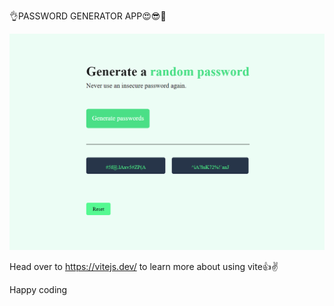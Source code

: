 
👌PASSWORD GENERATOR APP😍😎🥳 



![Alt text](<Screenshot 2024-01-08 183923.png>)


Head over to https://vitejs.dev/ to learn more about using vite👍✌️


Happy coding       